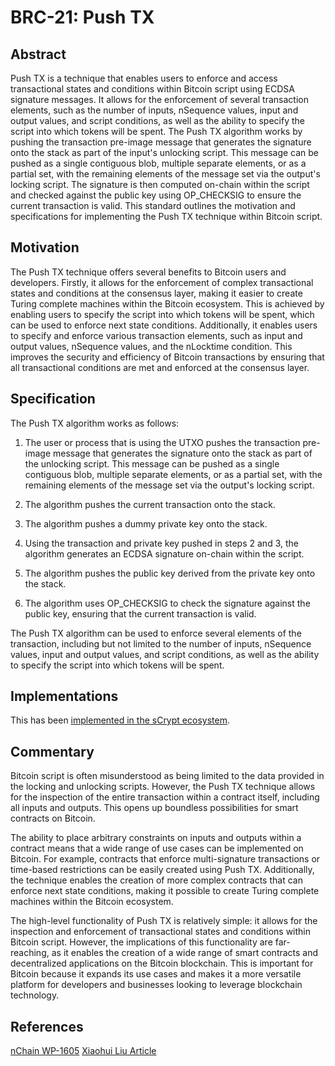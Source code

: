 # BRC-21: Push TX

## Abstract

Push TX is a technique that enables users to enforce and access transactional states and conditions within Bitcoin script using ECDSA signature messages. It allows for the enforcement of several transaction elements, such as the number of inputs, nSequence values, input and output values, and script conditions, as well as the ability to specify the script into which tokens will be spent. The Push TX algorithm works by pushing the transaction pre-image message that generates the signature onto the stack as part of the input's unlocking script. This message can be pushed as a single contiguous blob, multiple separate elements, or as a partial set, with the remaining elements of the message set via the output's locking script. The signature is then computed on-chain within the script and checked against the public key using OP_CHECKSIG to ensure the current transaction is valid. This standard outlines the motivation and specifications for implementing the Push TX technique within Bitcoin script.

## Motivation

The Push TX technique offers several benefits to Bitcoin users and developers. Firstly, it allows for the enforcement of complex transactional states and conditions at the consensus layer, making it easier to create Turing complete machines within the Bitcoin ecosystem. This is achieved by enabling users to specify the script into which tokens will be spent, which can be used to enforce next state conditions. Additionally, it enables users to specify and enforce various transaction elements, such as input and output values, nSequence values, and the nLocktime condition. This improves the security and efficiency of Bitcoin transactions by ensuring that all transactional conditions are met and enforced at the consensus layer.

## Specification

The Push TX algorithm works as follows:

1. The user or process that is using the UTXO pushes the transaction pre-image message that generates the signature onto the stack as part of the unlocking script. This message can be pushed as a single contiguous blob, multiple separate elements, or as a partial set, with the remaining elements of the message set via the output's locking script.

2. The algorithm pushes the current transaction onto the stack.

3. The algorithm pushes a dummy private key onto the stack.

4. Using the transaction and private key pushed in steps 2 and 3, the algorithm generates an ECDSA signature on-chain within the script.

5. The algorithm pushes the public key derived from the private key onto the stack.

6. The algorithm uses OP_CHECKSIG to check the signature against the public key, ensuring that the current transaction is valid.

The Push TX algorithm can be used to enforce several elements of the transaction, including but not limited to the number of inputs, nSequence values, input and output values, and script conditions, as well as the ability to specify the script into which tokens will be spent.

## Implementations

This has been [implemented in the sCrypt ecosystem](https://scryptdoc.readthedocs.io/en/latest/contracts.html#library-tx).

## Commentary

Bitcoin script is often misunderstood as being limited to the data provided in the locking and unlocking scripts. However, the Push TX technique allows for the inspection of the entire transaction within a contract itself, including all inputs and outputs. This opens up boundless possibilities for smart contracts on Bitcoin.

The ability to place arbitrary constraints on inputs and outputs within a contract means that a wide range of use cases can be implemented on Bitcoin. For example, contracts that enforce multi-signature transactions or time-based restrictions can be easily created using Push TX. Additionally, the technique enables the creation of more complex contracts that can enforce next state conditions, making it possible to create Turing complete machines within the Bitcoin ecosystem.

The high-level functionality of Push TX is relatively simple: it allows for the inspection and enforcement of transactional states and conditions within Bitcoin script. However, the implications of this functionality are far-reaching, as it enables the creation of a wide range of smart contracts and decentralized applications on the Bitcoin blockchain. This is important for Bitcoin because it expands its use cases and makes it a more versatile platform for developers and businesses looking to leverage blockchain technology.

## References
[nChain WP-1605](https://nchain.com/wp-content/uploads/2022/03/WP1605_PUSHTX-and-its-Building-Blocks.pdf)
[Xiaohui Liu Article](https://xiaohuiliu.medium.com/op-push-tx-3d3d279174c1)
